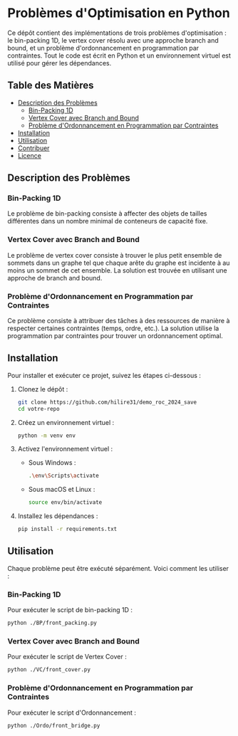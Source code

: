 # Problèmes d'Optimisation en Python

Ce dépôt contient des implémentations de trois problèmes d'optimisation : le bin-packing 1D, le vertex cover résolu avec une approche branch and bound, et un problème d'ordonnancement en programmation par contraintes. Tout le code est écrit en Python et un environnement virtuel est utilisé pour gérer les dépendances.

## Table des Matières

- [Description des Problèmes](#description-des-problèmes)
  - [Bin-Packing 1D](#bin-packing-1d)
  - [Vertex Cover avec Branch and Bound](#vertex-cover-avec-branch-and-bound)
  - [Problème d'Ordonnancement en Programmation par Contraintes](#problème-dordonnancement-en-programmation-par-contraintes)
- [Installation](#installation)
- [Utilisation](#utilisation)
- [Contribuer](#contribuer)
- [Licence](#licence)

## Description des Problèmes

### Bin-Packing 1D

Le problème de bin-packing consiste à affecter des objets de tailles différentes dans un nombre minimal de conteneurs de capacité fixe.

### Vertex Cover avec Branch and Bound

Le problème de vertex cover consiste à trouver le plus petit ensemble de sommets dans un graphe tel que chaque arête du graphe est incidente à au moins un sommet de cet ensemble. La solution est trouvée en utilisant une approche de branch and bound.

### Problème d'Ordonnancement en Programmation par Contraintes

Ce problème consiste à attribuer des tâches à des ressources de manière à respecter certaines contraintes (temps, ordre, etc.). La solution utilise la programmation par contraintes pour trouver un ordonnancement optimal.

## Installation

Pour installer et exécuter ce projet, suivez les étapes ci-dessous :

1. Clonez le dépôt :
    ```sh
    git clone https://github.com/hilire31/demo_roc_2024_save
    cd votre-repo
    ```

2. Créez un environnement virtuel :
    ```sh
    python -m venv env
    ```

3. Activez l'environnement virtuel :
    - Sous Windows :
      ```sh
      .\env\Scripts\activate
      ```
    - Sous macOS et Linux :
      ```sh
      source env/bin/activate
      ```

4. Installez les dépendances :
    ```sh
    pip install -r requirements.txt
    ```

## Utilisation

Chaque problème peut être exécuté séparément. Voici comment les utiliser :

### Bin-Packing 1D

Pour exécuter le script de bin-packing 1D :
```sh
python ./BP/front_packing.py
```
### Vertex Cover avec Branch and Bound

Pour exécuter le script de Vertex Cover :
```sh
python ./VC/front_cover.py
```

### Problème d'Ordonnancement en Programmation par Contraintes

Pour exécuter le script d'Ordonnancement :
```sh
python ./Ordo/front_bridge.py
```
